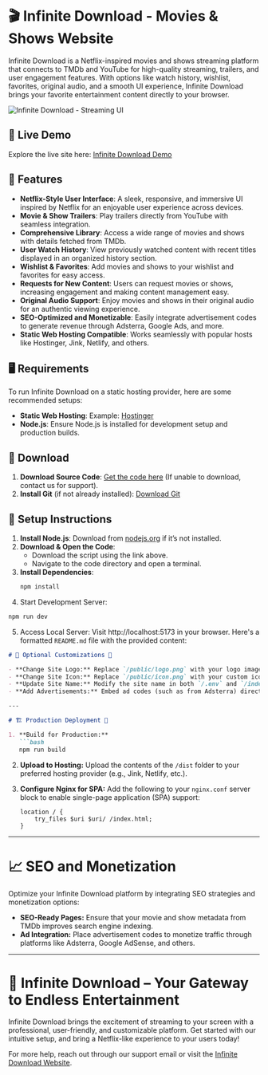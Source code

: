 # 🎬 Infinite Download - Movies & Shows Website

Infinite Download is a Netflix-inspired movies and shows streaming platform that connects to TMDb and YouTube for high-quality streaming, trailers, and user engagement features. With options like watch history, wishlist, favorites, original audio, and a smooth UI experience, Infinite Download brings your favorite entertainment content directly to your browser.

![Infinite Download - Streaming UI](https://i.postimg.cc/x85RSW-35/infintedownload-store-ui-1.png)

## 🔗 Live Demo
Explore the live site here: [Infinite Download Demo](https://www.infinitedownload.store/)

## 📜 Features

- **Netflix-Style User Interface**: A sleek, responsive, and immersive UI inspired by Netflix for an enjoyable user experience across devices.
- **Movie & Show Trailers**: Play trailers directly from YouTube with seamless integration.
- **Comprehensive Library**: Access a wide range of movies and shows with details fetched from TMDb.
- **User Watch History**: View previously watched content with recent titles displayed in an organized history section.
- **Wishlist & Favorites**: Add movies and shows to your wishlist and favorites for easy access.
- **Requests for New Content**: Users can request movies or shows, increasing engagement and making content management easy.
- **Original Audio Support**: Enjoy movies and shows in their original audio for an authentic viewing experience.
- **SEO-Optimized and Monetizable**: Easily integrate advertisement codes to generate revenue through Adsterra, Google Ads, and more.
- **Static Web Hosting Compatible**: Works seamlessly with popular hosts like Hostinger, Jink, Netlify, and others.

## 🖥️ Requirements

To run Infinite Download on a static hosting provider, here are some recommended setups:
- **Static Web Hosting**: Example: [Hostinger](https://cart.hostinger.com/pay/aec3380f-099b-4ce8-9970-6a9f028555ef?_ga=GA1.3.942352702.1711283207)
- **Node.js**: Ensure Node.js is installed for development setup and production builds.

## 📂 Download

1. **Download Source Code**: [Get the code here](https://github.com/username/infinitedownload) (If unable to download, contact us for support).
2. **Install Git** (if not already installed): [Download Git](https://git-scm.com/downloads)

## 🔧 Setup Instructions

1. **Install Node.js**: Download from [nodejs.org](https://nodejs.org) if it’s not installed.
2. **Download & Open the Code**:
   - Download the script using the link above.
   - Navigate to the code directory and open a terminal.
3. **Install Dependencies**:
   ```bash
   npm install
4. Start Development Server:
```bash
npm run dev
```
5. Access Local Server:
Visit http://localhost:5173 in your browser.
Here's a formatted `README.md` file with the provided content:

```markdown
# 🌟 Optional Customizations 🌟

- **Change Site Logo:** Replace `/public/logo.png` with your logo image.
- **Change Site Icon:** Replace `/public/icon.png` with your custom icon (use a square image for best results).
- **Update Site Name:** Modify the site name in both `/.env` and `/index.html` by replacing "Infinite Download".
- **Add Advertisements:** Embed ad codes (such as from Adsterra) directly into `/index.html`.

---

# 🏗️ Production Deployment 🌟

1. **Build for Production:**
   ```bash
   npm run build
   ```

2. **Upload to Hosting:** 
   Upload the contents of the `/dist` folder to your preferred hosting provider (e.g., Jink, Netlify, etc.).

3. **Configure Nginx for SPA:**
   Add the following to your `nginx.conf` server block to enable single-page application (SPA) support:
   ```nginx
   location / {
       try_files $uri $uri/ /index.html;
   }
   ```

---

# 📈 SEO and Monetization

Optimize your Infinite Download platform by integrating SEO strategies and monetization options:

- **SEO-Ready Pages:** Ensure that your movie and show metadata from TMDb improves search engine indexing.
- **Ad Integration:** Place advertisement codes to monetize traffic through platforms like Adsterra, Google AdSense, and others.

---

# 🚀 Infinite Download – Your Gateway to Endless Entertainment

Infinite Download brings the excitement of streaming to your screen with a professional, user-friendly, and customizable platform. Get started with our intuitive setup, and bring a Netflix-like experience to your users today!

For more help, reach out through our support email or visit the [Infinite Download Website](infinitedownload.store).
